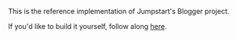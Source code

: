 This is the reference implementation of Jumpstart's Blogger project.

If you'd like to build it yourself, follow along [here](http://tutorials.jumpstartlab.com/projects/blogger.html).
